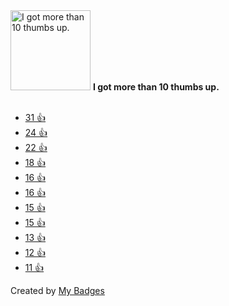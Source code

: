 <img src="https://my-badges.github.io/my-badges/thumbs-up-10.png" alt="I got more than 10 thumbs up." title="I got more than 10 thumbs up." width="128">
<strong>I got more than 10 thumbs up.</strong>
<br><br>

* <a href="https://github.com/deployphp/deployer/issues/1256#issuecomment-310354858">31 👍</a>
* <a href="https://github.com/utterance/utterances/issues/1#issuecomment-315630670">24 👍</a>
* <a href="https://github.com/utterance/utterances/issues/1#issuecomment-315991976">22 👍</a>
* <a href="https://github.com/DefinitelyTyped/DefinitelyTyped/issues/17181#issuecomment-340244326">18 👍</a>
* <a href="https://github.com/symfony/symfony/issues/25643">16 👍</a>
* <a href="https://github.com/deployphp/deployer/issues/1256#issuecomment-321991581">16 👍</a>
* <a href="https://github.com/reduxjs/redux/issues/580">15 👍</a>
* <a href="https://github.com/doctrine/orm/pull/1569#issuecomment-364659910">15 👍</a>
* <a href="https://github.com/deployphp/deployer/issues/1393#issuecomment-339372638">13 👍</a>
* <a href="https://github.com/deployphp/deployer/issues/1276#issuecomment-310665283">12 👍</a>
* <a href="https://github.com/google/zx/issues/550">11 👍</a>


Created by <a href="https://github.com/my-badges/my-badges">My Badges</a>